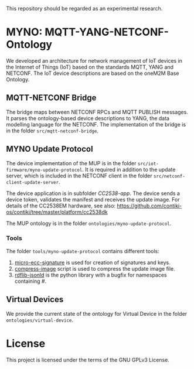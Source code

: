 This repository should be regarded as an experimental research.

# MYNO: MQTT-YANG-NETCONF-Ontology

We developed an architecture for network management of IoT devices in the Internet of Things (IoT) based on the standards MQTT, YANG and NETCONF. The IoT device descriptions are based on the oneM2M Base Ontology.

## MQTT-NETCONF Bridge

The bridge maps between NETCONF RPCs and MQTT PUBLISH messages. It parses the ontology-based device descriptions to YANG, the data modelling language for the NETCONF. The implementation of the bridge is in the folder `src/mqtt-netconf-bridge`. 

## MYNO Update Protocol

The device implementation of the MUP is in the folder `src/iot-firmware/myno-update-protocol`. It is required in addition to the update server, which is included in the NETCONF client in the folder `src/netconf-client-update-server`.

The device application is in subfolder *CC2538-app*. The device sends a device token, validates the manifest and receives the update image.
For details of the CC2538EM hardware, see also: https://github.com/contiki-os/contiki/tree/master/platform/cc2538dk

The MUP ontology is in the folder `ontologies/myno-update-protocol`.

### Tools

The folder `tools/myno-update-protocol` contains different tools: 

1. <u>micro-ecc-signature</u> is used for creation of signatures and keys. 
2. <u>compress-image</u> script is used to compress the update image file. 
3. <u>rdflib-jsonld</u> is the python library with a bugfix for namespaces containing #.

## Virtual Devices

We provide the current state of the ontology for Virtual Device in the folder `ontologies/virtual-device`.

# License

This project is licensed under the terms of the GNU GPLv3 License.
